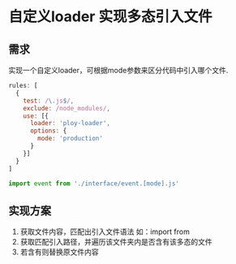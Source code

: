# 自定义loader 实现多态引入文件

## 需求

实现一个自定义loader，可根据mode参数来区分代码中引入哪个文件.

```js
rules: [
  {
    test: /\.js$/,
    exclude: /node_modules/,
    use: [{
      loader: 'ploy-loader',
      options: {
        mode: 'production'
      }
    }]
  }
]
```

```js
import event from './interface/event.[mode].js'
```

## 实现方案

1. 获取文件内容，匹配出引入文件语法 如：import from
2. 获取匹配引入路径，并遍历该文件夹内是否含有该多态的文件
3. 若含有则替换原文件内容